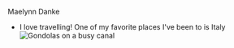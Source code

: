 Maelynn Danke
- I love travelling! One of my favorite places I've been to is Italy
![Gondolas on a busy canal]("C:\Users\maely\Downloads\20170728_183925.jpg")
